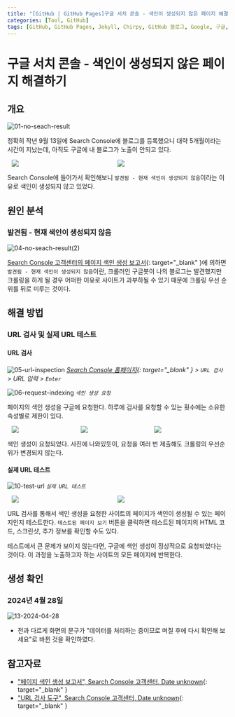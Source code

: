 ```yaml
---
title: "[GitHub | GitHub Pages]구글 서치 콘솔 - 색인이 생성되지 않은 페이지 해결하기"
categories: [Tool, GitHub]
tags: [GitHub, GitHub Pages, Jekyll, Chirpy, GitHub 블로그, Google, 구글, Search Console, 노출, 색인]
---
```


# 구글 서치 콘솔 - 색인이 생성되지 않은 페이지 해결하기

## 개요

![01-no-seach-result](/assets/img/posts/tool/github/google-search-console-not-indexing/01-no-seach-result.jpg)

정확히 작년 9월 13일에 Search Console에 블로그를 등록했으니 대략 5개월이라는 시간이 지났는데, 아직도 구글에 내 블로그가 노출이 안되고 있다.

<div style="display: flex;">
	<img src="/assets/img/posts/tool/github/google-search-console-not-indexing/02-not-indexing.jpg" style="flex: 1; margin-left: 10px;">
	<img src="/assets/img/posts/tool/github/google-search-console-not-indexing/03-reason-not-indexing(1).jpg" style="flex: 1; margin-right: 10px;">
</div>

Search Console에 들어가서 확인해보니 `발견됨 - 현재 색인이 생성되지 않음`이라는 이유로 색인이 생성되지 않고 있었다.

## 원인 분석

### 발견됨 - 현재 색인이 생성되지 않음

![04-no-seach-result(2)](/assets/img/posts/tool/github/google-search-console-not-indexing/04-reason-not-indexing(2).jpg)

[Search Console 고객센터의 페이지 색인 생성 보고서](https://support.google.com/webmasters/answer/7440203#discovered__unclear_status){: target="_blank" }에 의하면 `발견됨 - 현재 색인이 생성되지 않음`이란, 크롤러인 구글봇이 나의 블로그는 발견했지만 크롤링을 하게 될 경우 어떠한 이유로 사이트가 과부하될 수 있기 때문에 크롤링 우선 순위를 뒤로 미루는 것이다.

## 해결 방법

### URL 검사 및 실제 URL 테스트

#### URL 검사

![05-url-inspection](/assets/img/posts/tool/github/google-search-console-not-indexing/05-url-inspection.jpg)
*[Search Console 홈페이지](https://search.google.com/search-console/welcome?hl=ko){: target="_blank" } > `URL 검사` > URL 입력 > `Enter`*

![06-request-indexing](/assets/img/posts/tool/github/google-search-console-not-indexing/06-request-indexing(1).jpg)
*`색인 생성 요청`*

페이지의 색인 생성을 구글에 요청한다. 하루에 검사를 요청할 수 있는 횟수에는 소유한 속성별로 제한이 있다.

<div style="display: flex;">
	<img src="/assets/img/posts/tool/github/google-search-console-not-indexing/07-request-indexing(2).jpg" style="flex: 1; margin-left: 10px;">
	<img src="/assets/img/posts/tool/github/google-search-console-not-indexing/08-request-indexing(3).jpg" style="flex: 1; margin-right: 10px;">
	<img src="/assets/img/posts/tool/github/google-search-console-not-indexing/09-request-indexing(4).jpg" style="flex: 1; margin-right: 10px;">
</div>

색인 생성이 요청되었다. 사진에 나와있듯이, 요청을 여러 번 제출해도 크롤링의 우선순위가 변경되지 않는다.

#### 실제 URL 테스트

![10-test-url](/assets/img/posts/tool/github/google-search-console-not-indexing/10-test-url(1).jpg)
*`실제 URL 테스트`*

<div style="display: flex;">
	<img src="/assets/img/posts/tool/github/google-search-console-not-indexing/11-test-url(2).jpg" style="flex: 1; margin-left: 10px;">
	<img src="/assets/img/posts/tool/github/google-search-console-not-indexing/12-test-url(3).jpg" style="flex: 1; margin-right: 10px;">
</div>

URL 검사를 통해서 색인 생성을 요청한 사이트의 페이지가 색인이 생성될 수 있는 페이지인지 테스트한다. `테스트된 페이지 보기` 버튼을 클릭하면 테스트된 페이지의 HTML 코드, 스크린샷, 추가 정보를 확인할 수도 있다.

테스트에서 큰 문제가 보이지 않는다면, 구글에 색인 생성이 정상적으로 요청되었다는 것이다. 이 과정을 노출하고자 하는 사이트의 모든 페이지에 반복한다.

## 생성 확인

### 2024년 4월 28일

![13-2024-04-28](/assets/img/posts/tool/github/google-search-console-not-indexing/13-2024-04-28.jpg)

- 전과 다르게 화면의 문구가 "데이터를 처리하는 중이므로 며칠 후에 다시 확인해 보세요"로 바뀐 것을 확인하였다.

## 참고자료

- ["페이지 색인 생성 보고서", Search Console 고객센터, Date unknown](https://support.google.com/webmasters/answer/7440203#discovered__unclear_status){: target="_blank" }
- ["URL 검사 도구", Search Console 고객센터, Date unknown](https://support.google.com/webmasters/answer/9012289#not_tested){: target="_blank" }